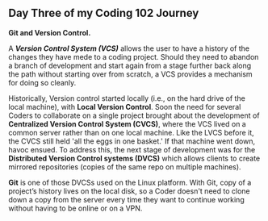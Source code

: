 ## Day Three of my Coding 102 Journey

**Git and Version Control.**

A **_Version Control System \(VCS\)_** allows the user to have a history of the changes they have mede to a coding project.  Should they need to abandon a branch of development and start again from a stage further back along the path without starting over from scratch, a VCS provides a mechanism for doing so cleanly.

Historically, Version control started locally \(i.e., on the hard drive of the local machine\), with **Local Version Control**.  Soon the need for several Coders to collaborate on a single project brought about the development of **Centralized Version Control System \(CVCS\)**, where the VCS lived on a common server rather than on one local machine.  Like the LVCS before it, the CVCS still held \'all the eggs in one basket.\'  If that machine went down, havoc ensued.  To address this, the next stage of development was for the **Distributed Version Control systems \(DVCS\)** which allows clients to create mirrored repositories \(copies of the same repo on multiple machines\).

**Git** is one of those DVCSs used on the Linux platform.  With Git, copy of a project’s history lives on the local disk, so a Coder doesn't need to clone down a copy from the server every time they want to continue working without having to be online or on a VPN.



